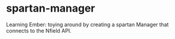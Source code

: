 # spartan-manager
Learning Ember: toying around by creating a spartan Manager that connects to the Nfield API.
